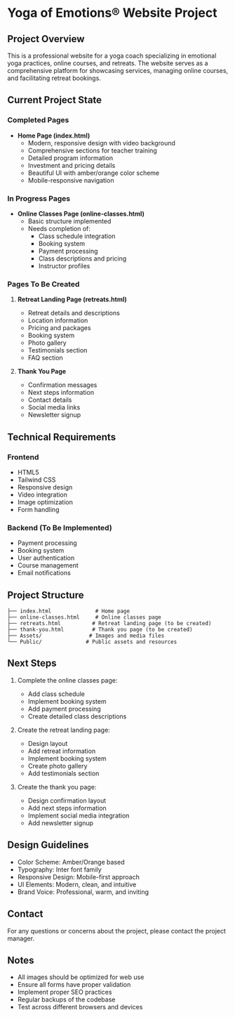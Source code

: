 # Yoga of Emotions® Website Project

## Project Overview
This is a professional website for a yoga coach specializing in emotional yoga practices, online courses, and retreats. The website serves as a comprehensive platform for showcasing services, managing online courses, and facilitating retreat bookings.

## Current Project State

### Completed Pages
- **Home Page (index.html)**
  - Modern, responsive design with video background
  - Comprehensive sections for teacher training
  - Detailed program information
  - Investment and pricing details
  - Beautiful UI with amber/orange color scheme
  - Mobile-responsive navigation

### In Progress Pages
- **Online Classes Page (online-classes.html)**
  - Basic structure implemented
  - Needs completion of:
    - Class schedule integration
    - Booking system
    - Payment processing
    - Class descriptions and pricing
    - Instructor profiles

### Pages To Be Created
1. **Retreat Landing Page (retreats.html)**
   - Retreat details and descriptions
   - Location information
   - Pricing and packages
   - Booking system
   - Photo gallery
   - Testimonials section
   - FAQ section

2. **Thank You Page**
   - Confirmation messages
   - Next steps information
   - Contact details
   - Social media links
   - Newsletter signup

## Technical Requirements

### Frontend
- HTML5
- Tailwind CSS
- Responsive design
- Video integration
- Image optimization
- Form handling

### Backend (To Be Implemented)
- Payment processing
- Booking system
- User authentication
- Course management
- Email notifications

## Project Structure
```
├── index.html              # Home page
├── online-classes.html     # Online classes page
├── retreats.html          # Retreat landing page (to be created)
├── thank-you.html         # Thank you page (to be created)
├── Assets/               # Images and media files
└── Public/              # Public assets and resources
```

## Next Steps
1. Complete the online classes page:
   - Add class schedule
   - Implement booking system
   - Add payment processing
   - Create detailed class descriptions

2. Create the retreat landing page:
   - Design layout
   - Add retreat information
   - Implement booking system
   - Create photo gallery
   - Add testimonials section

3. Create the thank you page:
   - Design confirmation layout
   - Add next steps information
   - Implement social media integration
   - Add newsletter signup

## Design Guidelines
- Color Scheme: Amber/Orange based
- Typography: Inter font family
- Responsive Design: Mobile-first approach
- UI Elements: Modern, clean, and intuitive
- Brand Voice: Professional, warm, and inviting

## Contact
For any questions or concerns about the project, please contact the project manager.

## Notes
- All images should be optimized for web use
- Ensure all forms have proper validation
- Implement proper SEO practices
- Regular backups of the codebase
- Test across different browsers and devices 